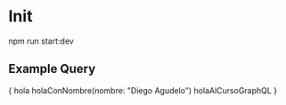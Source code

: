 # Init

npm run start:dev

## Example Query

{
  hola
  holaConNombre(nombre: "Diego Agudelo")
  holaAlCursoGraphQL
}